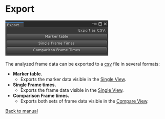 ﻿# Export

![ExportDialog.](images/export-dialog.png)

The analyzed frame data can be exported to a [csv](https://en.wikipedia.org/wiki/Comma-separated_values) file in several formats:
* **Marker table.**
    * Exports the marker data visible in the [Single View](single-view.md).
* **Single Frame times.**
    * Exports the frame data visible in the [Single View](single-view.md).
* **Comparison Frame times.**
    * Exports both sets of frame data visible in the [Compare View](compare-view.md).
    
[Back to manual](manual.md)